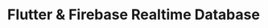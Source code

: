---
layout: default
title: Flutter & Firebase Realtime Database
parent: Flutter & Firebase
nav_order: 1
permalink: flutter-firebase-realtime-database
menu_title: Realtime Database
---
